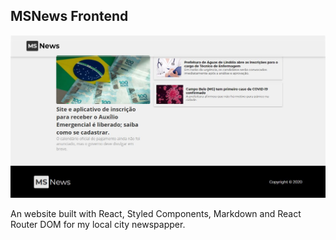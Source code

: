 ## MSNews Frontend

![](demo.jpg)

An website built with React, Styled Components, Markdown and React Router DOM for my local city newspapper.  